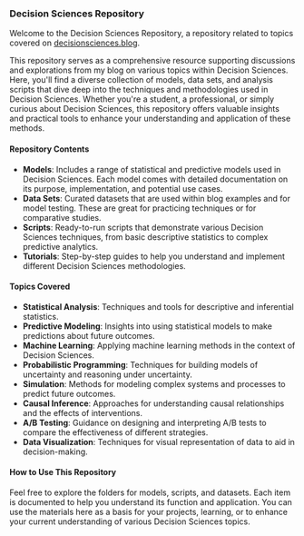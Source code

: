 ### Decision Sciences Repository

Welcome to the Decision Sciences Repository, a repository related to topics covered on <a href="https://decisionsciences.blog/" target="_blank">decisionsciences.blog</a>.

This repository serves as a comprehensive resource supporting discussions and explorations from my blog on various topics within Decision Sciences. Here, you'll find a diverse collection of models, data sets, and analysis scripts that dive deep into the techniques and methodologies used in Decision Sciences. Whether you're a student, a professional, or simply curious about Decision Sciences, this repository offers valuable insights and practical tools to enhance your understanding and application of these methods.

#### Repository Contents

- **Models**: Includes a range of statistical and predictive models used in Decision Sciences. Each model comes with detailed documentation on its purpose, implementation, and potential use cases.
- **Data Sets**: Curated datasets that are used within blog examples and for model testing. These are great for practicing techniques or for comparative studies.
- **Scripts**: Ready-to-run scripts that demonstrate various Decision Sciences techniques, from basic descriptive statistics to complex predictive analytics.
- **Tutorials**: Step-by-step guides to help you understand and implement different Decision Sciences methodologies.

#### Topics Covered

- **Statistical Analysis**: Techniques and tools for descriptive and inferential statistics.
- **Predictive Modeling**: Insights into using statistical models to make predictions about future outcomes.
-  **Machine Learning**: Applying machine learning methods in the context of Decision Sciences.
- **Probabilistic Programming**: Techniques for building models of uncertainty and reasoning under uncertainty.
- **Simulation**: Methods for modeling complex systems and processes to predict future outcomes.
- **Causal Inference**: Approaches for understanding causal relationships and the effects of interventions.
- **A/B Testing**: Guidance on designing and interpreting A/B tests to compare the effectiveness of different strategies.
- **Data Visualization**: Techniques for visual representation of data to aid in decision-making.

#### How to Use This Repository

Feel free to explore the folders for models, scripts, and datasets. Each item is documented to help you understand its function and application. You can use the materials here as a basis for your projects, learning, or to enhance your current understanding of various Decision Sciences topics.

